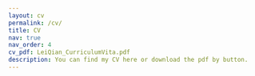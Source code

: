 ```yaml
---
layout: cv
permalink: /cv/
title: CV
nav: true
nav_order: 4
cv_pdf: LeiQian_CurriculumVita.pdf
description: You can find my CV here or download the pdf by button.
---
```

